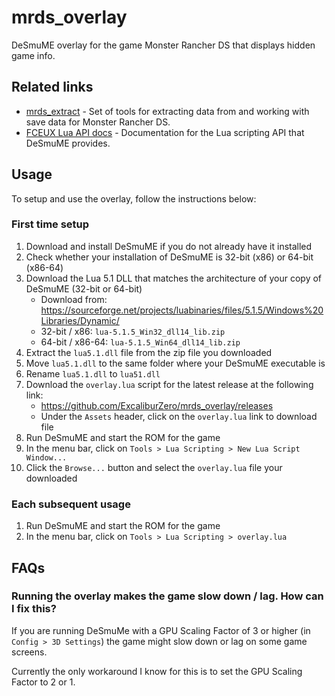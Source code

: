 # mrds_overlay
DeSmuME overlay for the game Monster Rancher DS that displays hidden game info.

## Related links
* [mrds_extract](https://github.com/ExcaliburZero/mrds_extract) - Set of tools for extracting data from and working with save data for Monster Rancher DS. 
* [FCEUX Lua API docs](https://fceux.com/web/help/LuaScripting.html) - Documentation for the Lua scripting API that DeSmuME provides.

## Usage
To setup and use the overlay, follow the instructions below:

### First time setup
1. Download and install DeSmuME if you do not already have it installed
2. Check whether your installation of DeSmuME is 32-bit (x86) or 64-bit (x86-64)
3. Download the Lua 5.1 DLL that matches the architecture of your copy of DeSmuME (32-bit or 64-bit)
    * Download from: https://sourceforge.net/projects/luabinaries/files/5.1.5/Windows%20Libraries/Dynamic/
    * 32-bit / x86: `lua-5.1.5_Win32_dll14_lib.zip`
    * 64-bit / x86-64: `lua-5.1.5_Win64_dll14_lib.zip`
4. Extract the `lua5.1.dll` file from the zip file you downloaded
5. Move `lua5.1.dll` to the same folder where your DeSmuME executable is
6. Rename `lua5.1.dll` to `lua51.dll`
7. Download the `overlay.lua` script for the latest release at the following link:
    * https://github.com/ExcaliburZero/mrds_overlay/releases
    * Under the `Assets` header, click on the `overlay.lua` link to download file
8. Run DeSmuME and start the ROM for the game
9. In the menu bar, click on `Tools > Lua Scripting > New Lua Script Window...`
10. Click the `Browse...` button and select the `overlay.lua` file your downloaded

### Each subsequent usage
1. Run DeSmuME and start the ROM for the game
2. In the menu bar, click on `Tools > Lua Scripting > overlay.lua`

## FAQs
### Running the overlay makes the game slow down / lag. How can I fix this?
If you are running DeSmuMe with a GPU Scaling Factor of 3 or higher (in `Config > 3D Settings`) the game might slow down or lag on some game screens.

Currently the only workaround I know for this is to set the GPU Scaling Factor to 2 or 1.